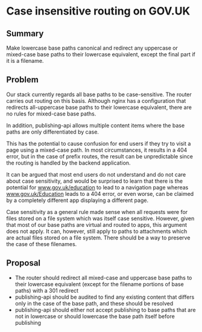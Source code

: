 # Case insensitive routing on GOV.UK

## Summary

Make lowercase base paths canonical and redirect any uppercase or mixed-case base paths to their lowercase equivalent, except the final part if it is a filename.

## Problem

Our stack currently regards all base paths to be case-sensitive. The router carries out routing on this basis. Although nginx has a configuration that redirects all-uppercase base paths to their lowercase equivalent, there are no rules for mixed-case base paths.

In addition, publishing-api allows multiple content items where the base paths are only differentiated by case.

This has the potential to cause confusion for end users if they try to visit a page using a mixed-case path. In most circumstances, it results in a 404 error, but in the case of prefix routes, the result can be unpredictable since the routing is handled by the backend application.

It can be argued that most end users do not understand and do not care about case sensitivity, and would be surprised to learn that there is the potential for www.gov.uk/education to lead to a navigation page whereas www.gov.uk/Education leads to a 404 error, or even worse, can be claimed by a completely different app displaying a different page.

Case sensitivity as a general rule made sense when all requests were for files stored on a file system which was itself case sensitive. However, given that most of our base paths are virtual and routed to apps, this argument does not apply. It can, however, still apply to paths to attachments which are actual files stored on a file system. There should be a way to preserve the case of these filenames.

## Proposal

* The router should redirect all mixed-case and uppercase base paths to their lowercase equivalent (except for the filename portions of base paths) with a 301 redirect
* publishing-api should be audited to find any existing content that differs only in the case of the base path, and these should be resolved
* publishing-api should either not accept publishing to base paths that are not in lowercase or should lowercase the base path itself before publishing
